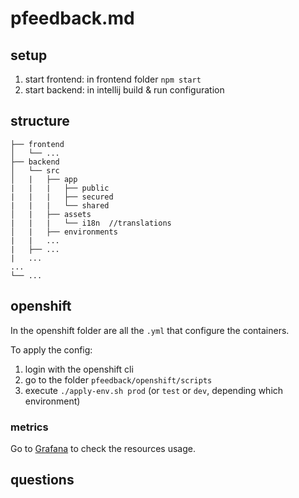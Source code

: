 # pfeedback.md

## setup

1. start frontend: in frontend folder `npm start`
2. start backend: in intellij build & run configuration

## structure

```
├── frontend
│   └── ...
├── backend
│   └── src
│   |   ├── app
|   |   |   ├── public
|   |   |   ├── secured
|   |   |   └── shared
│   |   ├── assets
|   |   |   └── i18n  //translations
│   |   ├── environments
|   |   ...
|   ├── ...
|   ...
...
└── ...
```

## openshift

In the openshift folder are all the `.yml` that configure the containers.

To apply the config:
1. login with the openshift cli
2. go to the folder `pfeedback/openshift/scripts`
3. execute `./apply-env.sh prod` (or `test` or `dev`, depending which environment)

### metrics
Go to [Grafana](https://grafana.puzzle.ch/d/85a562078cdf77779eaa1add43ccec1e/k8s-compute-resources-namespace?orgId=1&refresh=10s&var-datasource=prometheus-k8s-cloudscale&var-namespace=pitc-pfeedback-test) to check the resources usage.

## questions
